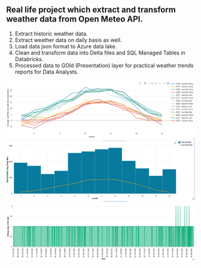 ## Real life project which extract and transform weather data from Open Meteo API.
1) Extract historic weather data.
2) Extract weather data on daily basis as well.
3) Load data json format to Azure data lake.
4) Clean and transform data into Delta files and SQL Managed Tables in Databricks.
5) Processed data to GOld (Presentation) layer for practical weather trends reports for Data Analysts.

![Monthly_avg_temp](./Images/Monthly_avg_temp.png)
![Monthly_Rainfall_Avg_Temp](./Images/Monthly_Rainfall_Avg_Temp.png)
![Windy_days](./Images/Windy_days.png)
